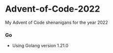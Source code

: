# Advent-of-Code-2022
My Advent of Code shenanigans for the year 2022

### Go 
- Using Golang version 1.21.0